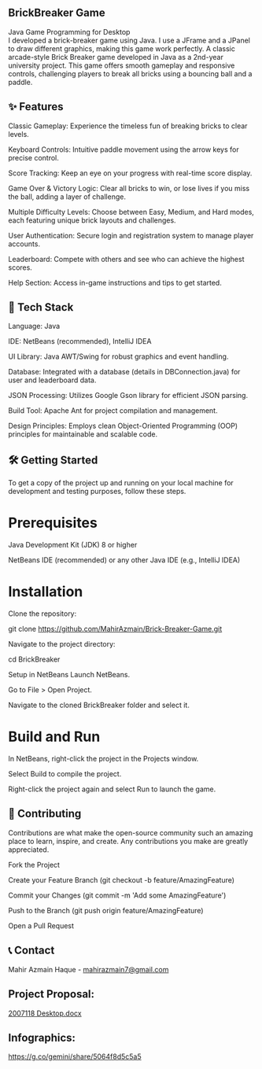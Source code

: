 ## BrickBreaker Game

Java Game Programming for Desktop
<br>
I developed a brick-breaker game using Java. I use a JFrame and a JPanel to draw different graphics, making this game work perfectly.
A classic arcade-style Brick Breaker game developed in Java as a 2nd-year university project. This game offers smooth gameplay and responsive controls, 
challenging players to break all bricks using a bouncing ball and a paddle.

## ✨ Features
Classic Gameplay: Experience the timeless fun of breaking bricks to clear levels.

Keyboard Controls: Intuitive paddle movement using the arrow keys for precise control.

Score Tracking: Keep an eye on your progress with real-time score display.

Game Over & Victory Logic: Clear all bricks to win, or lose lives if you miss the ball, adding a layer of challenge.

Multiple Difficulty Levels: Choose between Easy, Medium, and Hard modes, each featuring unique brick layouts and challenges.

User Authentication: Secure login and registration system to manage player accounts.

Leaderboard: Compete with others and see who can achieve the highest scores.

Help Section: Access in-game instructions and tips to get started.

## 🚀 Tech Stack
Language: Java

IDE: NetBeans (recommended), IntelliJ IDEA

UI Library: Java AWT/Swing for robust graphics and event handling.

Database: Integrated with a database (details in DBConnection.java) for user and leaderboard data.

JSON Processing: Utilizes Google Gson library for efficient JSON parsing.

Build Tool: Apache Ant for project compilation and management.

Design Principles: Employs clean Object-Oriented Programming (OOP) principles for maintainable and scalable code.

## 🛠️ Getting Started
To get a copy of the project up and running on your local machine for development and testing purposes, follow these steps.

# Prerequisites
Java Development Kit (JDK) 8 or higher

NetBeans IDE (recommended) or any other Java IDE (e.g., IntelliJ IDEA)

# Installation
Clone the repository:

git clone https://github.com/MahirAzmain/Brick-Breaker-Game.git

Navigate to the project directory:

cd BrickBreaker

Setup in NetBeans
Launch NetBeans.

Go to File > Open Project.

Navigate to the cloned BrickBreaker folder and select it.

# Build and Run
In NetBeans, right-click the project in the Projects window.

Select Build to compile the project.

Right-click the project again and select Run to launch the game.

## 🤝 Contributing
Contributions are what make the open-source community such an amazing place to learn, inspire, and create. Any contributions you make are greatly appreciated.

Fork the Project

Create your Feature Branch (git checkout -b feature/AmazingFeature)

Commit your Changes (git commit -m 'Add some AmazingFeature')

Push to the Branch (git push origin feature/AmazingFeature)

Open a Pull Request

## 📞 Contact
Mahir Azmain Haque  - mahirazmain7@gmail.com

## **Project Proposal:**
[2007118 Desktop.docx](https://github.com/user-attachments/files/19014022/2007118.Desktop.docx)

## Infographics:
https://g.co/gemini/share/5064f8d5c5a5
